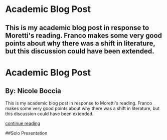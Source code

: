 <!doctype html>
<html>
<h1>Academic Blog Post</h1>
 <h2> This is my academic blog post in response to Moretti's reading. Franco makes some very good points about why there was a shift in literature, but this discussion could have been extended.</h2>
 <h1>Academic Blog Post</h1>
<h2>By: Nicole Boccia</h2>
 <p>
 This is my academic blog post in response to Moretti's reading. Franco makes some very good points about why there was a shift in literature, but this discussion could have been extended.
 </p>
  <p>
  <a href="https://nicoleboccia.github.io/blogpost.github.io/">continue reading</a>
  </p>
  ##Solo Presentation 
</html>
